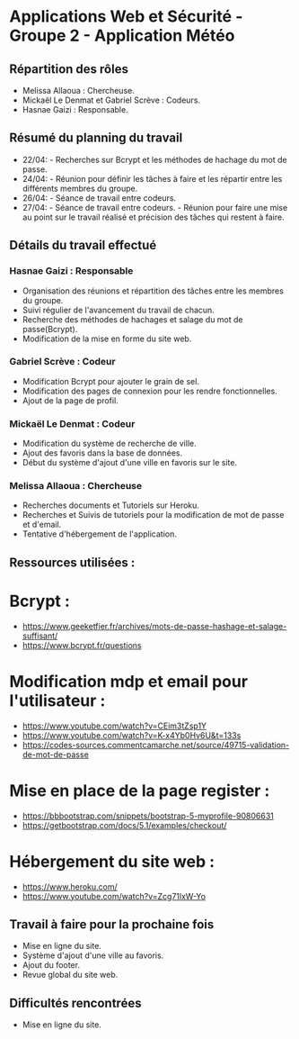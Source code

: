 # Applications Web et Sécurité - Groupe 2 - Application Météo

## Répartition des rôles

- Melissa Allaoua : Chercheuse.
- Mickaël Le Denmat et Gabriel Scrève : Codeurs.
- Hasnae Gaizi : Responsable.

## Résumé du planning du travail

- 22/04: - Recherches sur Bcrypt et les méthodes de hachage du mot de passe.
- 24/04: - Réunion pour définir les tâches à faire et les répartir entre les différents membres du groupe.
- 26/04: - Séance de travail entre codeurs.
- 27/04: - Séance de travail entre codeurs. - Réunion pour faire une mise au point sur le travail réalisé et précision des tâches qui restent à faire.

## Détails du travail effectué

### Hasnae Gaizi : Responsable

- Organisation des réunions et répartition des tâches entre les membres du groupe.
- Suivi régulier de l'avancement du travail de chacun.
- Recherche des méthodes de hachages et salage du mot de passe(Bcrypt).
- Modification de la mise en forme du site web.

### Gabriel Scrève : Codeur

- Modification Bcrypt pour ajouter le grain de sel.
- Modification des pages de connexion pour les rendre fonctionnelles.
- Ajout de la page de profil.

### Mickaël Le Denmat : Codeur

- Modification du système de recherche de ville.
- Ajout des favoris dans la base de données.
- Début du système d'ajout d'une ville en favoris sur le site.

### Melissa Allaoua : Chercheuse

- Recherches documents et Tutoriels sur Heroku.
- Recherches et Suivis de tutoriels pour la modification de mot de passe et d'email.
- Tentative d'hébergement de l'application.

## Ressources utilisées :

# Bcrypt :

- https://www.geeketfier.fr/archives/mots-de-passe-hashage-et-salage-suffisant/
- https://www.bcrypt.fr/questions

# Modification mdp et email pour l'utilisateur :

- https://www.youtube.com/watch?v=CEim3tZsp1Y
- https://www.youtube.com/watch?v=K-x4Yb0Hv6U&t=133s
- https://codes-sources.commentcamarche.net/source/49715-validation-de-mot-de-passe

# Mise en place de la page register :

- https://bbbootstrap.com/snippets/bootstrap-5-myprofile-90806631
- https://getbootstrap.com/docs/5.1/examples/checkout/

# Hébergement du site web :

- https://www.heroku.com/
- https://www.youtube.com/watch?v=Zcg71lxW-Yo

## Travail à faire pour la prochaine fois

- Mise en ligne du site.
- Système d'ajout d'une ville au favoris.
- Ajout du footer.
- Revue global du site web.

## Difficultés rencontrées

- Mise en ligne du site.
